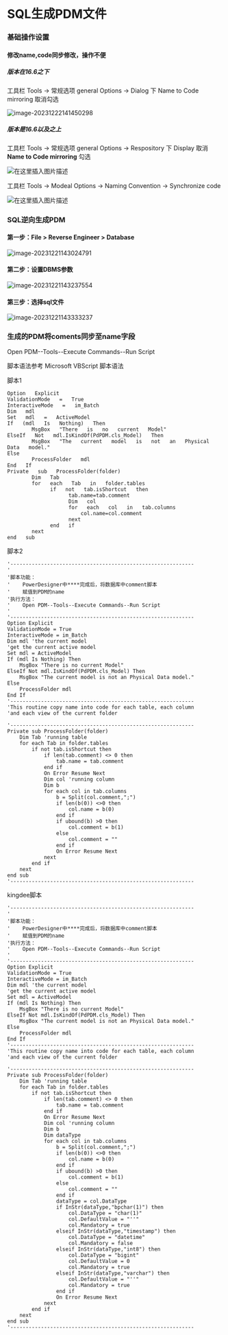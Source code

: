 # SQL生成PDM文件


<!--more-->

### 基础操作设置

#### 修改name,code同步修改，操作不便

##### 版本在16.6之下

工具栏 Tools -> 常规选项 general Options -> Dialog 下 Name to Code mirroring 取消勾选

![image-20231222141450298](/common_images/image-20231222141450298.png)

##### 版本是16.6以及之上

工具栏 Tools -> 常规选项 general Options -> Respository 下 Display 取消 **Name to Code mirroring** 勾选

![在这里插入图片描述](/common_images/594c7ad4eed94cb792f2717b3b9883bb.png)

工具栏 Tools -> Modeal Options -> Naming Convention  -> Synchronize code

![在这里插入图片描述](/common_images/1ae53767bda24667bbd5898be8634f71.png)

### SQL逆向生成PDM

#### 第一步：File > Reverse Engineer > Database

![image-20231221143024791](/common_images/image-20231221143024791.png)

#### 第二步：设置DBMS参数

![image-20231221143237554](/common_images/image-20231221143237554.png)

#### 第三步：选择sql文件

![image-20231221143333237](/common_images/image-20231221143333237.png)

### 生成的PDM将coments同步至name字段

Open PDM--Tools--Execute Commands--Run Script

脚本语法参考 Microsoft VBScript 脚本语法

脚本1

```vbscript
Option   Explicit 
ValidationMode   =   True 
InteractiveMode   =   im_Batch 
Dim   mdl    
Set   mdl   =   ActiveModel 
If   (mdl   Is   Nothing)   Then 
        MsgBox   "There   is   no   current   Model" 
ElseIf   Not   mdl.IsKindOf(PdPDM.cls_Model)   Then 
        MsgBox   "The   current   model   is   not   an   Physical   Data   model." 
Else 
        ProcessFolder   mdl 
End   If 
Private   sub   ProcessFolder(folder) 
        Dim   Tab 
        for   each   Tab   in   folder.tables 
              if   not   tab.isShortcut   then
                    tab.name=tab.comment
                    Dim   col
                    for   each   col   in   tab.columns
                        col.name=col.comment 
                    next 
              end   if           
        next
end   sub
```

脚本2

```vbscript
'------------------------------------------------------------
'
'脚本功能：
'    PowerDesigner中****完成后，将数据库中comment脚本
'    赋值到PDM的name
'执行方法：
'    Open PDM--Tools--Execute Commands--Run Script
'
'------------------------------------------------------------
Option Explicit  
ValidationMode = True  
InteractiveMode = im_Batch
Dim mdl 'the current model   
'get the current active model  
Set mdl = ActiveModel  
If (mdl Is Nothing) Then  
    MsgBox "There is no current Model" 
ElseIf Not mdl.IsKindOf(PdPDM.cls_Model) Then  
    MsgBox "The current model is not an Physical Data model." 
Else  
    ProcessFolder mdl  
End If  
'------------------------------------------------------------
'This routine copy name into code for each table, each column  
'and each view of the current folder

'------------------------------------------------------------
Private sub ProcessFolder(folder)  
    Dim Tab 'running table  
    for each Tab in folder.tables  
        if not tab.isShortcut then  
            if len(tab.comment) <> 0 then  
                tab.name = tab.comment  
            end if  
            On Error Resume Next  
            Dim col 'running column
            Dim b
            for each col in tab.columns
                b = Split(col.comment,";") 
                if len(b(0)) <>0 then  
                    col.name = b(0)
                end if  
                if ubound(b) >0 then  
                    col.comment = b(1)
                else
                    col.comment = ""
                end if  
                On Error Resume Next  
            next  
        end if  
    next  
end sub 
'------------------------------------------------------------
```

kingdee脚本

```vbscript
'------------------------------------------------------------
'
'脚本功能：
'    PowerDesigner中****完成后，将数据库中comment脚本
'    赋值到PDM的name
'执行方法：
'    Open PDM--Tools--Execute Commands--Run Script
'
'------------------------------------------------------------
Option Explicit  
ValidationMode = True  
InteractiveMode = im_Batch
Dim mdl 'the current model   
'get the current active model  
Set mdl = ActiveModel  
If (mdl Is Nothing) Then  
    MsgBox "There is no current Model" 
ElseIf Not mdl.IsKindOf(PdPDM.cls_Model) Then  
    MsgBox "The current model is not an Physical Data model." 
Else  
    ProcessFolder mdl  
End If  
'------------------------------------------------------------
'This routine copy name into code for each table, each column  
'and each view of the current folder

'------------------------------------------------------------
Private sub ProcessFolder(folder)  
    Dim Tab 'running table  
    for each Tab in folder.tables  
        if not tab.isShortcut then  
            if len(tab.comment) <> 0 then  
                tab.name = tab.comment  
            end if  
            On Error Resume Next  
            Dim col 'running column
            Dim b
			Dim dataType
            for each col in tab.columns
                b = Split(col.comment,";") 
                if len(b(0)) <>0 then  
                    col.name = b(0)
                end if  
                if ubound(b) >0 then  
                    col.comment = b(1)
                else
                    col.comment = ""
                end if
				dataType = col.DataType
				if InStr(dataType,"bpchar(1)") then
					col.DataType = "char(1)"
					col.DefaultValue = "''"
					col.Mandatory = true
				elseif InStr(dataType,"timestamp") then
					col.DataType = "datetime"
					col.Mandatory = false
				elseif InStr(dataType,"int8") then
					col.DataType = "bigint"
					col.DefaultValue = 0
					col.Mandatory = true
				elseif InStr(dataType,"varchar") then
					col.DefaultValue = "''"
					col.Mandatory = true
				end if
                On Error Resume Next  
            next  
        end if  
    next  
end sub 
'------------------------------------------------------------
```


